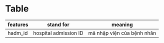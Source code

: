 # Table
|features|stand for| meaning|
|--------|---------|--------|
|hadm_id| hospital admission ID|mã nhập viện của bệnh nhân|